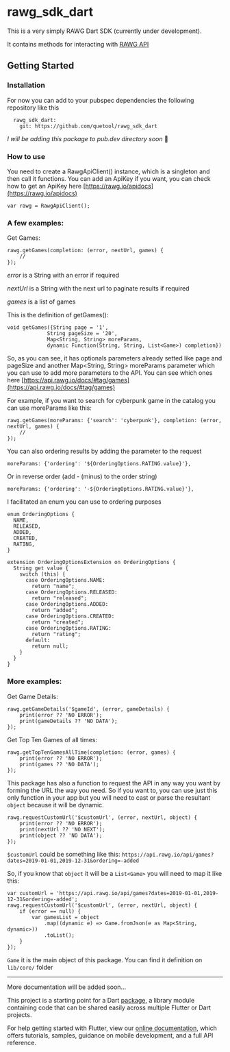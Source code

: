 # rawg_sdk_dart

This is a very simply RAWG Dart SDK (currently under development). 

It contains methods for interacting with [RAWG API](https://rawg.io/apidocs)

## Getting Started

### Installation
For now you can add to your pubspec dependencies the following repository like this

```
  rawg_sdk_dart:
    git: https://github.com/quetool/rawg_sdk_dart
```

_I will be adding this package to pub.dev directory soon_ 🤞

### How to use
You need to create a RawgApiClient() instance, which is a singleton and then call it functions. You can add an ApiKey if you want, you can check how to get an ApiKey here [https://rawg.io/apidocs](https://rawg.io/apidocs)

```
var rawg = RawgApiClient();
```

### A few examples:
Get Games:

```
rawg.getGames(completion: (error, nextUrl, games) {
	//
});
```

*error* is a String with an error if required

*nextUrl* is a String with the next url to paginate results if required

*games* is a list of games

This is the definition of getGames():

```
void getGames({String page = '1', 
			 String pageSize = '20', 
			 Map<String, String> moreParams, 
			 dynamic Function(String, String, List<Game>) completion})
```
So, as you can see, it has optionals parameters already setted like page and pageSize and another Map<String, String> moreParams parameter which you can use to add more parameters to the API. You can see which ones here [https://api.rawg.io/docs/#tag/games](https://api.rawg.io/docs/#tag/games)

For example, if you want to search for cyberpunk game in the catalog you can use moreParams like this:

```
rawg.getGames(moreParams: {'search': 'cyberpunk'}, completion: (error, nextUrl, games) {
	//
});
```
You can also ordering results by adding the parameter to the request

```
moreParams: {'ordering': '${OrderingOptions.RATING.value}'},
```
Or in reverse order (add - (minus) to the order string)

```
moreParams: {'ordering': '-${OrderingOptions.RATING.value}'},
```

I facilitated an enum you can use to ordering purposes

```
enum OrderingOptions {
  NAME,
  RELEASED,
  ADDED,
  CREATED,
  RATING,
}

extension OrderingOptionsExtension on OrderingOptions {
  String get value {
    switch (this) {
      case OrderingOptions.NAME:
        return "name";
      case OrderingOptions.RELEASED:
        return "released";
      case OrderingOptions.ADDED:
        return "added";
      case OrderingOptions.CREATED:
        return "created";
      case OrderingOptions.RATING:
        return "rating";
      default:
        return null;
    }
  }
}
```

### More examples:

Get Game Details:

```
rawg.getGameDetails('$gameId', (error, gameDetails) {
	print(error ?? 'NO ERROR');
	print(gameDetails ?? 'NO DATA');
});
```

Get Top Ten Games of all times:

```
rawg.getTopTenGamesAllTime(completion: (error, games) {
	print(error ?? 'NO ERROR');
	print(games ?? 'NO DATA');
});
```

This package has also a function to request the API in any way you want by forming the URL the way you need. So if you want to, you can use just this only function in your app but you will need to cast or parse the resultant `object` because it will be dynamic.

```
rawg.requestCustomUrl('$customUrl', (error, nextUrl, object) {
	print(error ?? 'NO ERROR');
	print(nextUrl ?? 'NO NEXT');
	print(object ?? 'NO DATA');
});
```

`$customUrl` could be something like this: `https://api.rawg.io/api/games?dates=2019-01-01,2019-12-31&ordering=-added`

So, if you know that `object` it will be a `List<Game>` you will need to map it like this:

```
var customUrl = 'https://api.rawg.io/api/games?dates=2019-01-01,2019-12-31&ordering=-added';
rawg.requestCustomUrl('$customUrl', (error, nextUrl, object) {
	if (error == null) {
		var gamesList = object
            .map((dynamic e) => Game.fromJson(e as Map<String, dynamic>))
            .toList();
	}
});
```

`Game` it is the main object of this package. You can find it definition on `lib/core/` folder

-------

More documentation will be added soon...

This project is a starting point for a Dart
[package](https://flutter.dev/developing-packages/),
a library module containing code that can be shared easily across
multiple Flutter or Dart projects.

For help getting started with Flutter, view our 
[online documentation](https://flutter.dev/docs), which offers tutorials, 
samples, guidance on mobile development, and a full API reference.


